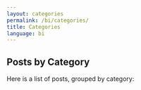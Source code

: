 ```yaml
---
layout: categories
permalink: /bi/categories/
title: Categories
language: bi
---
```

## Posts by Category
Here is a list of posts, grouped by category: